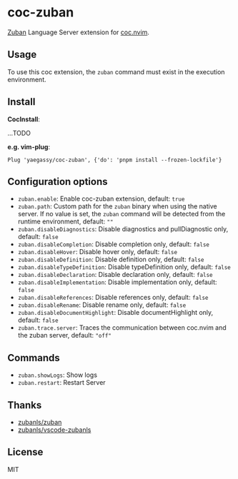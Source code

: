 # coc-zuban

[Zuban](https://zubanls.com/) Language Server extension for [coc.nvim](https://github.com/neoclide/coc.nvim).

## Usage

To use this coc extension, the `zuban` command must exist in the execution environment.

## Install

**CocInstall**:

...TODO

**e.g. vim-plug**:

```vim
Plug 'yaegassy/coc-zuban', {'do': 'pnpm install --frozen-lockfile'}
```

## Configuration options

- `zuban.enable`: Enable coc-zuban extension, default: `true`
- `zuban.path`: Custom path for the `zuban` binary when using the native server. If no value is set, the `zuban` command will be detected from the runtime environment, default: `""`
- `zuban.disableDiagnostics`: Disable diagnostics and pullDiagnostic only, default: `false`
- `zuban.disableCompletion`: Disable completion only, default: `false`
- `zuban.disableHover`: Disable hover only, default: `false`
- `zuban.disableDefinition`: Disable definition only, default: `false`
- `zuban.disableTypeDefinition`: Disable typeDefinition only, default: `false`
- `zuban.disableDeclaration`: Disable declaration only, default: `false`
- `zuban.disableImplementation`: Disable implementation only, default: `false`
- `zuban.disableReferences`: Disable references only, default: `false`
- `zuban.disableRename`: Disable rename only, default: `false`
- `zuban.disableDocumentHighlight`: Disable documentHighlight only, default: `false`
- `zuban.trace.server`: Traces the communication between coc.nvim and the zuban server, default: `"off"`

## Commands

- `zuban.showLogs`: Show logs
- `zuban.restart`: Restart Server

## Thanks

- [zubanls/zuban](https://github.com/zubanls/zuban)
- [zubanls/vscode-zubanls](https://github.com/zubanls/vscode-zubanls)

## License

MIT
